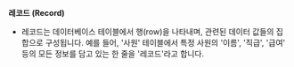 **레코드 (Record)**

- 레코드는 데이터베이스 테이블에서 행(row)을 나타내며, 관련된 데이터 값들의 집합으로 구성됩니다. 예를 들어, '사원' 테이블에서 특정 사원의 '이름', '직급', '급여' 등의 모든 정보를 담고 있는 한 줄을 '레코드'라고 합니다.